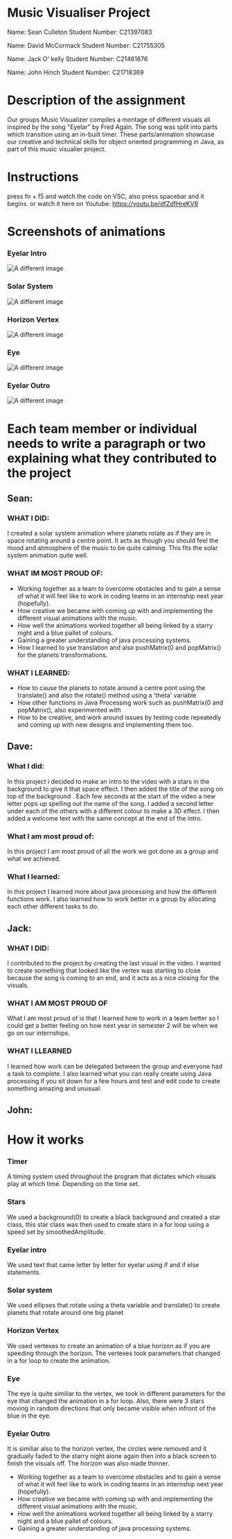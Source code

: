 # Music Visualiser Project

Name: Sean Culleton
Student Number: C21397083

Name: David McCormack
Student Number: C21755305

Name: Jack O' kelly
Student Number: C21461876

Name: John Hinch
Student Number: C21718369

# Description of the assignment
Our groups Music Visualizer compiles a montage of different visuals all inspired by the song "Eyelar" by Fred Again. The song was split into parts which transition using an in-built timer. These parts/animation showcase our creative and technical skills for object oriented programming in Java, as part of this music visualier project.

# Instructions
press fn + f5 and watch the code on VSC, also press spacebar and it begins.
or watch it here on Youtube: https://youtu.be/dfZdfHreKV8

# Screenshots of animations
### Eyelar Intro
![A different image](https://oopassignment.files.wordpress.com/2023/05/eyelar-1.jpeg?w=1024)

### Solar System
![A different image](https://oopassignment.files.wordpress.com/2023/05/solar.jpeg?w=1024)

### Horizon Vertex
![A different image](https://oopassignment.files.wordpress.com/2023/05/vertex.jpeg?w=1024)

### Eye
![A different image](https://oopassignment.files.wordpress.com/2023/05/eye.jpeg?w=1024)

### Eyelar Outro
![A different image](https://oopassignment.files.wordpress.com/2023/05/outro.jpeg?w=1024)

# Each team member or individual needs to write a paragraph or two explaining what they contributed to the project
## Sean:
### WHAT I DID:
I created a solar system animation where planets rotate as if they are in space rotating around a centre point. It acts as though you should feel the mood and atmosphere of the music to be quite calming. This fits the solar system animation quite well.
### WHAT IM MOST PROUD OF:
- Working together as a team to overcome obstacles and to gain a sense of what it will feel like to work in coding teams in an internship next year (hopefully).
- How creative we became with coming up with and implementing the different visual animations with the music.
- How well the animations worked together all being linked by a starry night and a blue pallet of colours.
- Gaining a greater understanding of java processing systems.
- How I learned to yse translation and also pushMatrix(0 and popMatrix() for the planets transformations.
### WHAT I LEARNED:
- How to cause the planets to rotate around a centre pont using the translate() and also the rotate() method using a 'theta' variable 
- How other functions in Java Processing work such as pushMatrix(0 and popMatrix(), also experimented with 
- How to be creative, and work around issues by testing code repeatedly and coming up with new designs and implementing them too.

## Dave:
### What I did:
In this project i decided to make an intro to the video with a stars in the background to give it that space effect. I then added the title of the song on top of the background . Each few seconds at the start of the video a new letter pops up spelling out the name of the song. I added a second letter under each of the others with a different colour to make a 3D effect. I then added a welcome text with the same concept at the end of the intro. 
### What I am most proud of:
In this project I am most proud of all the work we got done as a group and what we achieved. 
### What I learned: 
In this project I learned more about java processing and how the different functions work. I also learned how to work better in a group by allocating each other different tasks to do.

## Jack:
### WHAT I DID:
I contributed to the project by creating the last visual in the video. I wanted to create something that looked like the vertex was starting to close because the song is coming to an end, and it acts as a nice closing for the visuals. 
### WHAT I AM MOST PROUD OF
What I am most proud of is that I learned how to work in a team better so I could get a better feeling on how next year in semester 2 will be when we go on our internships. 
### WHAT I LLEARNED
I learned how work can be delegated between the group and everyone had a task to complete. I also learned what you can really create using Java processing if you sit down for a few hours and test and edit code to create something amazing and unusual.

## John:


# How it works
### Timer
A timing system used throughout the program that dictates which visuals play at which time. Depending on the time set.

### Stars
We used a background(0) to create a black background and created a star class, this star class was then used to create stars in a for loop using a speed set by smoothedAmplitude.

### Eyelar intro
We used text that came letter by letter for eyelar using if and if else statements.

### Solar system
We used ellipses that rotate using a theta variable and translate() to create planets that rotate around one big planet

### Horizon Vertex
We used vertexes to create an animation of a blue horizon as if you are speeding through the horizon. The vertexes took parameters that changed in a for loop to create the animation.

### Eye
The eye is quite similiar to the vertex, we took in different parameters for the eye that changed the animation in a for loop. Also, there were 3 stars moving in random directions that only became visible when infront of the blue in the eye.

### Eyelar Outro
It is similiar also to the horizon vertex, the circles were removed and it gradually faded to the starry night alone again then into a black screen to finish the visuals off. The horizon was also made thinner.

- Working together as a team to overcome obstacles and to gain a sense of what it will feel like to work in coding teams in an internship next year (hopefully).
- How creative we became with coming up with and implementing the different visual animations with the music.
- How well the animations worked together all being linked by a starry night and a blue pallet of colours.
- Gaining a greater understanding of java processing systems.
